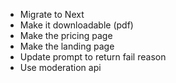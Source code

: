 - Migrate to Next
- Make it downloadable (pdf)
- Make the pricing page
- Make the landing page
- Update prompt to return fail reason
- Use moderation api